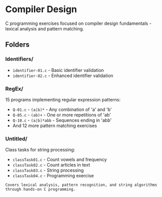 # Compiler Design

C programming exercises focused on compiler design fundamentals - lexical analysis and pattern matching.

## Folders

### Identifiers/
- `identifier-01.c` - Basic identifier validation
- `identifier-02.c` - Enhanced identifier validation

### RegEx/
15 programs implementing regular expression patterns:
- `Q-01.c` - `(a|b)*` - Any combination of 'a' and 'b'
- `Q-05.c` - `(ab)+` - One or more repetitions of 'ab'
- `Q-10.c` - `(a|b)*abb` - Sequences ending in 'abb'
- And 12 more pattern matching exercises

### Untitled/
Class tasks for string processing:
- `classTask01.c` - Count vowels and frequency
- `classTask02.c` - Count articles in text
- `classTask03.c` - String processing
- `classTask04.c` - Programming exercise
```
Covers lexical analysis, pattern recognition, and string algorithms through hands-on C programming. 